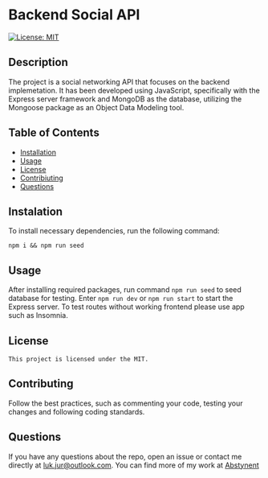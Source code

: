 
  # Backend Social API
  [![License: MIT](https://img.shields.io/badge/License-MIT-yellow.svg)](https://opensource.org/licenses/MIT)

  ## Description
  The project is a social networking API that focuses on the backend implemetation. It has been developed using JavaScript, specifically with the Express server framework and MongoDB as the database, utilizing the Mongoose package as an Object Data Modeling tool.

  ## Table of Contents
  * [Installation](#installation)
  * [Usage](#usage)
  * [License](#license)
  * [Contribiuting](#contributing)
  * [Questions](#questions)

  ## Instalation
  To install necessary dependencies, run the following command:
  ```
  npm i && npm run seed
  ```

  ## Usage
  After installing required packages, run command `npm run seed` to seed database for testing. Enter `npm run dev` or `npm run start` to start the Express server. To test routes without working frontend please use app such as Insomnia.

  ## License
    This project is licensed under the MIT.

  ## Contributing
  Follow the best practices, such as commenting your code, testing your changes and following coding standards.

  ## Questions
  If you have any questions about the repo, open an issue or contact me directly at luk.jur@outlook.com. You can find more of my work at [Abstynent](https://github.com/Abstynent)
  